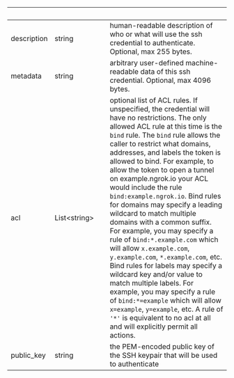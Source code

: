 
|&nbsp;|&nbsp;|&nbsp;|&nbsp;|
|---|---|---|---|
| description | string | | human-readable description of who or what will use the ssh credential to authenticate. Optional, max 255 bytes. |
| metadata | string | | arbitrary user-defined machine-readable data of this ssh credential. Optional, max 4096 bytes. |
| acl | List&lt;string&gt; | | optional list of ACL rules. If unspecified, the credential will have no restrictions. The only allowed ACL rule at this time is the `bind` rule. The `bind` rule allows the caller to restrict what domains, addresses, and labels the token is allowed to bind. For example, to allow the token to open a tunnel on example.ngrok.io your ACL would include the rule `bind:example.ngrok.io`. Bind rules for domains may specify a leading wildcard to match multiple domains with a common suffix. For example, you may specify a rule of `bind:*.example.com` which will allow `x.example.com`, `y.example.com`, `*.example.com`, etc. Bind rules for labels may specify a wildcard key and/or value to match multiple labels. For example, you may specify a rule of `bind:*=example` which will allow `x=example`, `y=example`, etc. A rule of `'*'` is equivalent to no acl at all and will explicitly permit all actions. |
| public_key | string | | the PEM-encoded public key of the SSH keypair that will be used to authenticate |